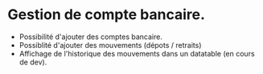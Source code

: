 # Gestion de compte bancaire.

- Possibilité d'ajouter des comptes bancaire.
- Possiblité d'ajouter des mouvements (dépots / retraits)
- Affichage de l'historique des mouvements dans un datatable (en cours de dev).
